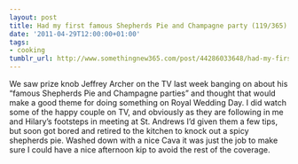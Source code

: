 ```yaml
---
layout: post
title: Had my first famous Shepherds Pie and Champagne party (119/365)
date: '2011-04-29T12:00:00+01:00'
tags:
- cooking
tumblr_url: http://www.somethingnew365.com/post/44286033648/had-my-first-famous-shepherds-pie-and-champag
---
```

We saw prize knob Jeffrey Archer on the TV last week banging on about his “famous Shepherds Pie and Champagne parties” and thought that would make a good theme for doing something on Royal Wedding Day.
I did watch some of the happy couple on TV, and obviously as they are following in me and Hilary’s footsteps in meeting at St. Andrews I’d given them a few tips, but soon got bored and retired to the kitchen to knock out a spicy shepherds pie. Washed down with a nice Cava it was just the job to make sure I could have a nice afternoon kip to avoid the rest of the coverage.
